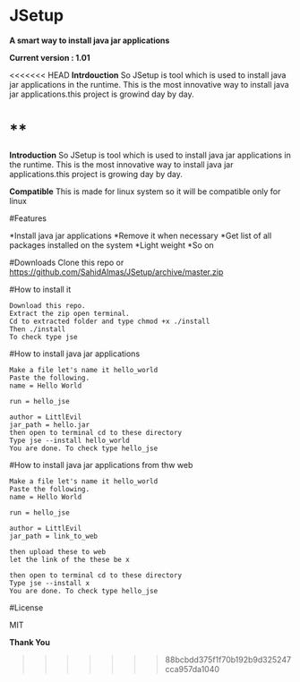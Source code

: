 JSetup
=========

**A smart way to install java jar applications**


**Current version : 1.01**

<<<<<<< HEAD
**Intrdouction**
So JSetup is tool which is used to install java jar applications in the runtime.
This is the most innovative way to install java jar applications.this project is
growind day by day.

**
=======
**Introduction**
So JSetup is tool which is used to install java jar applications in the runtime.
This is the most innovative way to install java jar applications.this project is
growing day by day.

**Compatible**
This is made for linux system so it will be compatible only for linux

#Features

*Install java jar applications
*Remove it when necessary
*Get list of all packages installed on the system
*Light weight
*So on

#Downloads
Clone this repo or https://github.com/SahidAlmas/JSetup/archive/master.zip

#How to install it
```
Download this repo.
Extract the zip open terminal.
Cd to extracted folder and type chmod +x ./install
Then ./install
To check type jse
```
#How to install java jar applications
```
Make a file let's name it hello_world
Paste the following.
name = Hello World

run = hello_jse

author = LittlEvil
jar_path = hello.jar
then open to terminal cd to these directory
Type jse --install hello_world
You are done. To check type hello_jse
```
#How to install java jar applications from thw web
```
Make a file let's name it hello_world
Paste the following.
name = Hello World

run = hello_jse

author = LittlEvil
jar_path = link_to_web

then upload these to web
let the link of the these be x

then open to terminal cd to these directory
Type jse --install x
You are done. To check type hello_jse
```


#License

MIT

**Thank You**
>>>>>>> 88bcbdd375f1f70b192b9d325247cca957da1040
